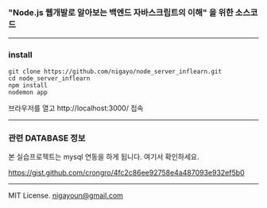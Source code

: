 ### "Node.js 웹개발로 알아보는 백엔드 자바스크립트의 이해" 을 위한 소스코드

---

### install

```shell
git clone https://github.com/nigayo/node_server_inflearn.git
cd node_server_inflearn
npm install
nodemon app
```

브라우저를 열고 http://localhost:3000/ 접속

---

### 관련 DATABASE 정보
본 실습프로젝트는 mysql 연동을 하게 됩니다.
여기서 확인하세요.

https://gist.github.com/crongro/4fc2c86ee92758e4a487093e932ef5b0


---
MIT License.
nigayoun@gmail.com

